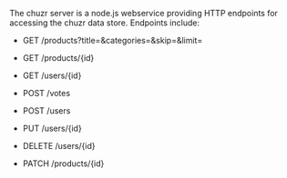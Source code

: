 The chuzr server is a node.js webservice providing HTTP endpoints
for accessing the chuzr data store.  Endpoints include:

 * GET /products?title=&categories=&skip=&limit=

 * GET /products/{id}

 * GET /users/{id}

 * POST /votes

 * POST /users

 * PUT /users/{id}

 * DELETE /users/{id}
 
 * PATCH /products/{id}
